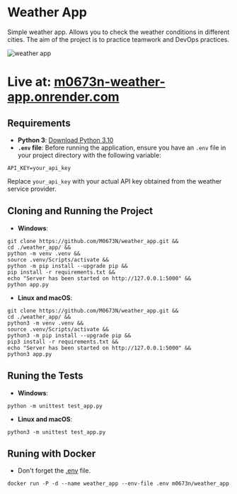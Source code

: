 # Weather App
Simple weather app. Allows you to check the weather conditions in different cities.
The aim of the project is to practice teamwork and DevOps practices.

![weather app](https://github.com/user-attachments/assets/620f6cac-4274-44fd-ae32-57cb8f90a7e6)

# Live at: [m0673n-weather-app.onrender.com](https://m0673n-weather-app.onrender.com/)

## Requirements
- **Python 3**: [Download Python 3.10](https://www.python.org/downloads/release/python-3100/)
- **<a name="env">`.env` file</a>**: Before running the application, ensure you have an `.env` file in your project directory with the following variable:
```
API_KEY=your_api_key
```
Replace `your_api_key` with your actual API key obtained from the weather service provider.

## Cloning and Running the Project
- **Windows**:
```
git clone https://github.com/M0673N/weather_app.git &&
cd ./weather_app/ &&
python -m venv .venv &&
source .venv/Scripts/activate &&
python -m pip install --upgrade pip &&
pip install -r requirements.txt &&
echo "Server has been started on http://127.0.0.1:5000" &&
python app.py
```
- **Linux and macOS**:
```
git clone https://github.com/M0673N/weather_app.git &&
cd ./weather_app/ &&
python3 -m venv .venv &&
source .venv/Scripts/activate &&
python3 -m pip install --upgrade pip &&
pip3 install -r requirements.txt &&
echo "Server has been started on http://127.0.0.1:5000" &&
python3 app.py
```

## Runing the Tests
- **Windows**:
```
python -m unittest test_app.py
```
- **Linux and macOS**:
```
python3 -m unittest test_app.py
```

## Runing with Docker
- Don't forget the [.env](#env) file.
```
docker run -P -d --name weather_app --env-file .env m0673n/weather_app
```